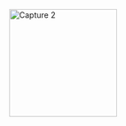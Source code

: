 <img width="194" alt="Capture 2" src="https://github.com/anita-patil123/three.github.io/assets/141632510/1ad78528-6a56-42b7-8945-aa27bc97893c">
